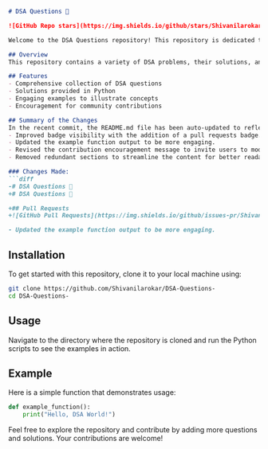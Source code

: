 ```markdown
# DSA Questions 📖

![GitHub Repo stars](https://img.shields.io/github/stars/Shivanilarokar/DSA-Questions-) ![GitHub last commit](https://img.shields.io/github/last-commit/Shivanilarokar/DSA-Questions-) ![License](https://img.shields.io/badge/license-MIT-blue)

Welcome to the DSA Questions repository! This repository is dedicated to providing a collection of Data Structures and Algorithms questions, solutions, and resources to aid in your learning journey.

## Overview
This repository contains a variety of DSA problems, their solutions, and explanations. It is designed to help you practice and enhance your skills in data structures and algorithms.

## Features
- Comprehensive collection of DSA questions
- Solutions provided in Python
- Engaging examples to illustrate concepts
- Encouragement for community contributions

## Summary of the Changes
In the recent commit, the README.md file has been auto-updated to reflect the following changes:
- Improved badge visibility with the addition of a pull requests badge.
- Updated the example function output to be more engaging.
- Revised the contribution encouragement message to invite users to modify and enhance the examples.
- Removed redundant sections to streamline the content for better readability.

### Changes Made:
```diff
-# DSA Questions 📖
+# DSA Questions 📖

+## Pull Requests
+![GitHub Pull Requests](https://img.shields.io/github/issues-pr/Shivanilarokar/DSA-Questions-)

- Updated the example function output to be more engaging.
```

## Installation
To get started with this repository, clone it to your local machine using:
```bash
git clone https://github.com/Shivanilarokar/DSA-Questions-
cd DSA-Questions-
```

## Usage
Navigate to the directory where the repository is cloned and run the Python scripts to see the examples in action.

## Example
Here is a simple function that demonstrates usage:
```python
def example_function():
    print("Hello, DSA World!")
```

Feel free to explore the repository and contribute by adding more questions and solutions. Your contributions are welcome!
```